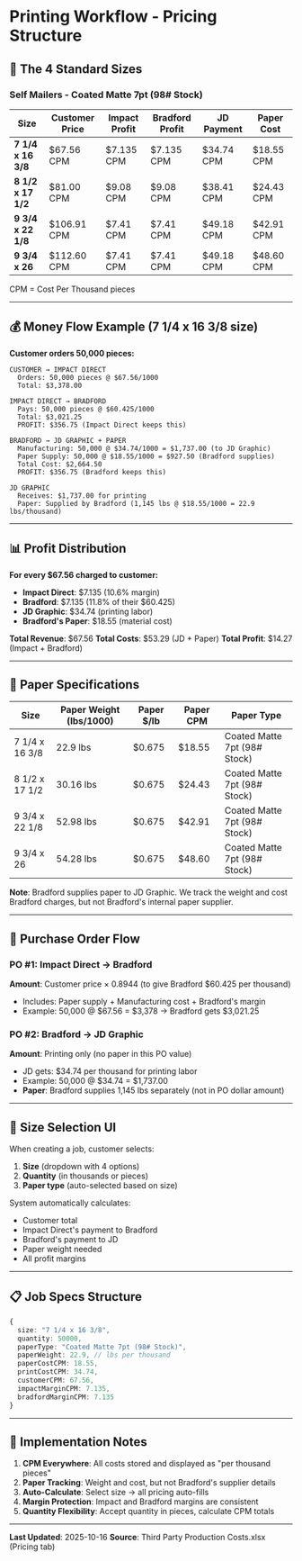 # Printing Workflow - Pricing Structure

## 📐 The 4 Standard Sizes

### Self Mailers - Coated Matte 7pt (98# Stock)

| Size | Customer Price | Impact Profit | Bradford Profit | JD Payment | Paper Cost |
|------|---------------|---------------|-----------------|------------|------------|
| **7 1/4 x 16 3/8** | $67.56 CPM | $7.135 CPM | $7.135 CPM | $34.74 CPM | $18.55 CPM |
| **8 1/2 x 17 1/2** | $81.00 CPM | $9.08 CPM | $9.08 CPM | $38.41 CPM | $24.43 CPM |
| **9 3/4 x 22 1/8** | $106.91 CPM | $7.41 CPM | $7.41 CPM | $49.18 CPM | $42.91 CPM |
| **9 3/4 x 26** | $112.60 CPM | $7.41 CPM | $7.41 CPM | $49.18 CPM | $48.60 CPM |

CPM = Cost Per Thousand pieces

---

## 💰 Money Flow Example (7 1/4 x 16 3/8 size)

**Customer orders 50,000 pieces:**

```
CUSTOMER → IMPACT DIRECT
  Orders: 50,000 pieces @ $67.56/1000
  Total: $3,378.00

IMPACT DIRECT → BRADFORD
  Pays: 50,000 pieces @ $60.425/1000
  Total: $3,021.25
  PROFIT: $356.75 (Impact Direct keeps this)

BRADFORD → JD GRAPHIC + PAPER
  Manufacturing: 50,000 @ $34.74/1000 = $1,737.00 (to JD Graphic)
  Paper Supply: 50,000 @ $18.55/1000 = $927.50 (Bradford supplies)
  Total Cost: $2,664.50
  PROFIT: $356.75 (Bradford keeps this)

JD GRAPHIC
  Receives: $1,737.00 for printing
  Paper: Supplied by Bradford (1,145 lbs @ $18.55/1000 = 22.9 lbs/thousand)
```

---

## 📊 Profit Distribution

**For every $67.56 charged to customer:**
- **Impact Direct**: $7.135 (10.6% margin)
- **Bradford**: $7.135 (11.8% of their $60.425)
- **JD Graphic**: $34.74 (printing labor)
- **Bradford's Paper**: $18.55 (material cost)

**Total Revenue**: $67.56
**Total Costs**: $53.29 (JD + Paper)
**Total Profit**: $14.27 (Impact + Bradford)

---

## 🧾 Paper Specifications

| Size | Paper Weight (lbs/1000) | Paper $/lb | Paper CPM | Paper Type |
|------|------------------------|------------|-----------|------------|
| 7 1/4 x 16 3/8 | 22.9 lbs | $0.675 | $18.55 | Coated Matte 7pt (98# Stock) |
| 8 1/2 x 17 1/2 | 30.16 lbs | $0.675 | $24.43 | Coated Matte 7pt (98# Stock) |
| 9 3/4 x 22 1/8 | 52.98 lbs | $0.675 | $42.91 | Coated Matte 7pt (98# Stock) |
| 9 3/4 x 26 | 54.28 lbs | $0.675 | $48.60 | Coated Matte 7pt (98# Stock) |

**Note**: Bradford supplies paper to JD Graphic. We track the weight and cost Bradford charges, but not Bradford's internal paper supplier.

---

## 🔄 Purchase Order Flow

### PO #1: Impact Direct → Bradford
**Amount**: Customer price × 0.8944 (to give Bradford $60.425 per thousand)
- Includes: Paper supply + Manufacturing cost + Bradford's margin
- Example: 50,000 @ $67.56 = $3,378 → Bradford gets $3,021.25

### PO #2: Bradford → JD Graphic
**Amount**: Printing only (no paper in this PO value)
- JD gets: $34.74 per thousand for printing labor
- Example: 50,000 @ $34.74 = $1,737.00
- **Paper**: Bradford supplies 1,145 lbs separately (not in PO dollar amount)

---

## 🎨 Size Selection UI

When creating a job, customer selects:
1. **Size** (dropdown with 4 options)
2. **Quantity** (in thousands or pieces)
3. **Paper type** (auto-selected based on size)

System automatically calculates:
- Customer total
- Impact Direct's payment to Bradford
- Bradford's payment to JD
- Paper weight needed
- All profit margins

---

## 📋 Job Specs Structure

```typescript
{
  size: "7 1/4 x 16 3/8",
  quantity: 50000,
  paperType: "Coated Matte 7pt (98# Stock)",
  paperWeight: 22.9, // lbs per thousand
  paperCostCPM: 18.55,
  printCostCPM: 34.74,
  customerCPM: 67.56,
  impactMarginCPM: 7.135,
  bradfordMarginCPM: 7.135
}
```

---

## 🚀 Implementation Notes

1. **CPM Everywhere**: All costs stored and displayed as "per thousand pieces"
2. **Paper Tracking**: Weight and cost, but not Bradford's supplier details
3. **Auto-Calculate**: Select size → all pricing auto-fills
4. **Margin Protection**: Impact and Bradford margins are consistent
5. **Quantity Flexibility**: Accept quantity in pieces, calculate CPM totals

---

**Last Updated**: 2025-10-16
**Source**: Third Party Production Costs.xlsx (Pricing tab)
